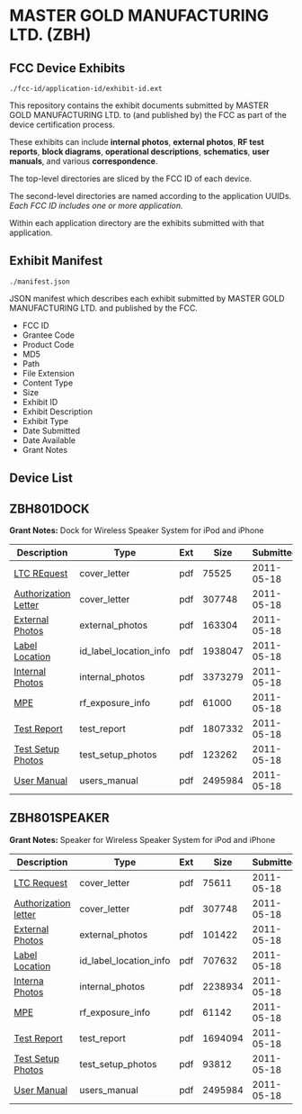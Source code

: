 # MASTER GOLD MANUFACTURING LTD. (ZBH)
## FCC Device Exhibits

```
./fcc-id/application-id/exhibit-id.ext
```

This repository contains the exhibit documents submitted by MASTER GOLD MANUFACTURING LTD. to (and published by) the FCC as part of the device certification process.

These exhibits can include **internal photos**, **external photos**, **RF test reports**, **block diagrams**, **operational descriptions**, **schematics**, **user manuals**, and various **correspondence**.

The top-level directories are sliced by the FCC ID of each device.

The second-level directories are named according to the application UUIDs. *Each FCC ID includes one or more application.*

Within each application directory are the exhibits submitted with that application. 

## Exhibit Manifest

```
./manifest.json
```

JSON manifest which describes each exhibit submitted by MASTER GOLD MANUFACTURING LTD. and published by the FCC.

- FCC ID
- Grantee Code
- Product Code
- MD5
- Path
- File Extension
- Content Type
- Size
- Exhibit ID
- Exhibit Description
- Exhibit Type
- Date Submitted
- Date Available
- Grant Notes

## Device List
## ZBH801DOCK
**Grant Notes:** Dock for Wireless Speaker System for iPod and iPhone

| Description | Type | Ext | Size | Submitted | Available |
| ----------- | ---- | --- | ---- | --------- | --------- |
| [LTC REquest](ZBH801DOCK/7815e1305f3af01bb92e0dcc22bc37d0/1467340.pdf) | cover_letter | pdf | 75525 | 2011-05-18 | 2011-05-18 |
| [Authorization Letter](ZBH801DOCK/7815e1305f3af01bb92e0dcc22bc37d0/1467344.pdf) | cover_letter | pdf | 307748 | 2011-05-18 | 2011-05-18 |
| [External Photos](ZBH801DOCK/7815e1305f3af01bb92e0dcc22bc37d0/1467341.pdf) | external_photos | pdf | 163304 | 2011-05-18 | 2011-05-18 |
| [Label Location](ZBH801DOCK/7815e1305f3af01bb92e0dcc22bc37d0/1467343.pdf) | id_label_location_info | pdf | 1938047 | 2011-05-18 | 2011-05-18 |
| [Internal Photos](ZBH801DOCK/7815e1305f3af01bb92e0dcc22bc37d0/1467342.pdf) | internal_photos | pdf | 3373279 | 2011-05-18 | 2011-05-18 |
| [MPE](ZBH801DOCK/7815e1305f3af01bb92e0dcc22bc37d0/1467346.pdf) | rf_exposure_info | pdf | 61000 | 2011-05-18 | 2011-05-18 |
| [Test Report](ZBH801DOCK/7815e1305f3af01bb92e0dcc22bc37d0/1467345.pdf) | test_report | pdf | 1807332 | 2011-05-18 | 2011-05-18 |
| [Test Setup Photos](ZBH801DOCK/7815e1305f3af01bb92e0dcc22bc37d0/1467347.pdf) | test_setup_photos | pdf | 123262 | 2011-05-18 | 2011-05-18 |
| [User Manual](ZBH801DOCK/7815e1305f3af01bb92e0dcc22bc37d0/1467348.pdf) | users_manual | pdf | 2495984 | 2011-05-18 | 2011-05-18 |
## ZBH801SPEAKER
**Grant Notes:** Speaker for Wireless Speaker System for iPod and iPhone

| Description | Type | Ext | Size | Submitted | Available |
| ----------- | ---- | --- | ---- | --------- | --------- |
| [LTC Request](ZBH801SPEAKER/3431aa189007c8825d4ba3744c03411d/1467392.pdf) | cover_letter | pdf | 75611 | 2011-05-18 | 2011-05-18 |
| [Authorization letter](ZBH801SPEAKER/3431aa189007c8825d4ba3744c03411d/1467396.pdf) | cover_letter | pdf | 307748 | 2011-05-18 | 2011-05-18 |
| [External Photos](ZBH801SPEAKER/3431aa189007c8825d4ba3744c03411d/1467393.pdf) | external_photos | pdf | 101422 | 2011-05-18 | 2011-05-18 |
| [Label Location](ZBH801SPEAKER/3431aa189007c8825d4ba3744c03411d/1467395.pdf) | id_label_location_info | pdf | 707632 | 2011-05-18 | 2011-05-18 |
| [Interna Photos](ZBH801SPEAKER/3431aa189007c8825d4ba3744c03411d/1467394.pdf) | internal_photos | pdf | 2238934 | 2011-05-18 | 2011-05-18 |
| [MPE](ZBH801SPEAKER/3431aa189007c8825d4ba3744c03411d/1467398.pdf) | rf_exposure_info | pdf | 61142 | 2011-05-18 | 2011-05-18 |
| [Test Report](ZBH801SPEAKER/3431aa189007c8825d4ba3744c03411d/1467397.pdf) | test_report | pdf | 1694094 | 2011-05-18 | 2011-05-18 |
| [Test Setup Photos](ZBH801SPEAKER/3431aa189007c8825d4ba3744c03411d/1467399.pdf) | test_setup_photos | pdf | 93812 | 2011-05-18 | 2011-05-18 |
| [User Manual](ZBH801SPEAKER/3431aa189007c8825d4ba3744c03411d/1467348.pdf) | users_manual | pdf | 2495984 | 2011-05-18 | 2011-05-18 |
